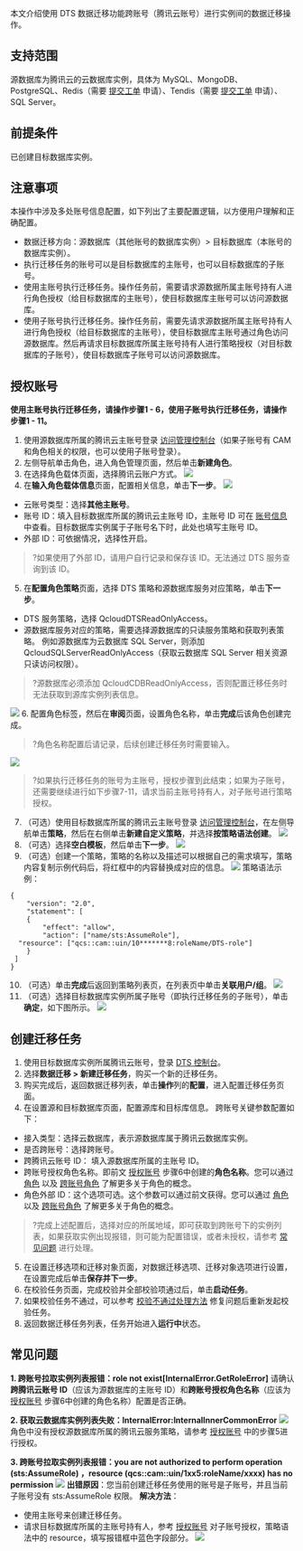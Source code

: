 本文介绍使用 DTS 数据迁移功能跨账号（腾讯云账号）进行实例间的数据迁移操作。

## 支持范围
源数据库为腾讯云的云数据库实例，具体为 MySQL、MongoDB、PostgreSQL、Redis（需要 [提交工单](https://console.cloud.tencent.com/workorder/category) 申请）、Tendis（需要 [提交工单](https://console.cloud.tencent.com/workorder/category) 申请）、SQL Server。

## 前提条件
已创建目标数据库实例。

## 注意事项
本操作中涉及多处账号信息配置，如下列出了主要配置逻辑，以方便用户理解和正确配置。
- 数据迁移方向：源数据库（其他账号的数据库实例）> 目标数据库（本账号的数据库实例）。
- 执行迁移任务的账号可以是目标数据库的主账号，也可以目标数据库的子账号。
 - 使用主账号执行迁移任务。操作任务前，需要请求源数据所属主账号持有人进行角色授权（给目标数据库的主账号），使目标数据库主账号可以访问源数据库。
 - 使用子账号执行迁移任务。操作任务前，需要先请求源数据所属主账号持有人进行角色授权（给目标数据库的主账号），使目标数据库主账号通过角色访问源数据库。然后再请求目标数据库所属主账号持有人进行策略授权（对目标数据库的子账号），使目标数据库子账号可以访问源数据库。

[](id:SQZH)
## 授权账号
**使用主账号执行迁移任务，请操作步骤1 - 6，使用子账号执行迁移任务，请操作步骤1 - 11。**
1. 使用源数据库所属的腾讯云主账号登录 [访问管理控制台](https://console.cloud.tencent.com/cam/role)（如果子账号有 CAM 和角色相关的权限，也可以使用子账号登录）。
2. 左侧导航单击角色，进入角色管理页面，然后单击**新建角色**。
3. 在选择角色载体页面，选择腾讯云账户方式。
![](https://qcloudimg.tencent-cloud.cn/raw/86d2d4bb2608bdb2648d3a1225df6c58.png)
4. 在**输入角色载体信息**页面，配置相关信息，单击**下一步**。
![](https://qcloudimg.tencent-cloud.cn/raw/536c1b2c3ca6738df7c21863c28a744c.png)
 - 云账号类型：选择**其他主账号**。
 - 账号 ID：填入目标数据库所属的腾讯云主账号 ID，主账号 ID 可在 [账号信息](https://console.cloud.tencent.com/developer) 中查看。目标数据库实例属于子账号名下时，此处也填写主账号 ID。
 - 外部 ID：可依据情况，选择性开启。
>?如果使用了外部 ID，请用户自行记录和保存该 ID。无法通过 DTS 服务查询到该 ID。
5. 在**配置角色策略**页面，选择 DTS 策略和源数据库服务对应策略，单击**下一步**。
 - DTS 服务策略，选择 QcloudDTSReadOnlyAccess。
 - 源数据库服务对应的策略，需要选择源数据库的只读服务策略和获取列表策略。
 例如源数据库为云数据库 SQL Server，则添加 QcloudSQLServerReadOnlyAccess（获取云数据库 SQL Server 相关资源只读访问权限）。
>?源数据库必须添加 QcloudCDBReadOnlyAccess，否则配置迁移任务时无法获取到源库实例列表信息。
>
![](https://qcloudimg.tencent-cloud.cn/raw/f1d379ccba454694ceb3fda8524a8b46.png)
6. 配置角色标签，然后在**审阅**页面，设置角色名称，单击**完成**后该角色创建完成。
>?角色名称配置后请记录，后续创建迁移任务时需要输入。
>
![](https://qcloudimg.tencent-cloud.cn/raw/1b753b0476af9c87bebce3985ac00f6a.png)
>?如果执行迁移任务的账号为主账号，授权步骤到此结束；如果为子账号，还需要继续进行如下步骤7-11，请求当前主账号持有人，对子账号进行策略授权。
>
7. （可选）使用目标数据库所属的腾讯云主账号登录 [访问管理控制台](https://console.cloud.tencent.com/cam/role)，在左侧导航单击**策略**，然后在右侧单击**新建自定义策略**，并选择**按策略语法创建**。
![](https://qcloudimg.tencent-cloud.cn/raw/0e14b343f3e2c72ac8a075b3411874e5.png)
8. （可选）选择**空白模板**，然后单击**下一步**。
![](https://qcloudimg.tencent-cloud.cn/raw/886ff22b2fdf38a5dbfa4316f616abc7.png)
9. （可选）创建一个策略，策略的名称以及描述可以根据自己的需求填写，策略内容复制示例代码后，将红框中的内容替换成对应的信息。
![](https://qcloudimg.tencent-cloud.cn/raw/ca063529415f14948313d45de827383c.png)
策略语法示例：
```
{
    "version": "2.0",
    "statement": [
    {
        "effect": "allow",
        "action": ["name/sts:AssumeRole"],
  "resource": ["qcs::cam::uin/10*******8:roleName/DTS-role"]
    }
 ]
}
```
10. （可选）单击**完成**后返回到策略列表页，在列表页中单击**关联用户/组**。
![](https://qcloudimg.tencent-cloud.cn/raw/56ade4a8f86feb026220994584b97dc5.png)
11. （可选）选择目标数据库实例所属子账号（即执行迁移任务的子账号），单击**确定**，如下图所示。
![](https://qcloudimg.tencent-cloud.cn/raw/1c710af06c1c15398c761c5653fd8be7.png)

## 创建迁移任务
1. 使用目标数据库实例所属腾讯云账号，登录 [DTS 控制台](https://console.cloud.tencent.com/dts/overview)。
2. 选择**数据迁移 > 新建迁移任务**，购买一个新的迁移任务。
3. 购买完成后，返回数据迁移列表，单击**操作**列的**配置**，进入配置迁移任务页面。
4. 在设置源和目标数据库页面，配置源库和目标库信息。
跨账号关键参数配置如下：
 - 接入类型：选择云数据库，表示源数据库属于腾讯云数据库实例。
 - 是否跨账号：选择跨账号。
 - 跨腾讯云账号 ID： 填入源数据库所属的主账号 ID。
 - 跨账号授权角色名称。即前文 [授权账号](#SQZH) 步骤6中创建的**角色名称**。您可以通过 [角色](https://cloud.tencent.com/document/product/598/19420) 以及 [跨账号角色](https://cloud.tencent.com/document/product/1312/48171) 了解更多关于角色的概念。
 - 角色外部 ID：这个选项可选。这个参数可以通过前文获得。您可以通过 [角色](https://cloud.tencent.com/document/product/598/19420) 以及 [跨账号角色](https://cloud.tencent.com/document/product/1312/48171) 了解更多关于角色的概念。
 >?完成上述配置后，选择对应的所属地域，即可获取到跨账号下的实例列表，如果获取实例出现报错，则可能为配置错误，或者未授权，请参考 [常见问题](#CJWT) 进行处理。
5. 在设置迁移选项和迁移对象页面，对数据迁移选项、迁移对象选项进行设置，在设置完成后单击**保存并下一步**。
6. 在校验任务页面，完成校验并全部校验项通过后，单击**启动任务**。
7. 如果校验任务不通过，可以参考 [校验不通过处理方法](https://cloud.tencent.com/document/product/571/61639) 修复问题后重新发起校验任务。
8. 返回数据迁移任务列表，任务开始进入**运行中**状态。

[](id:CJWT)
## 常见问题
**1. 跨账号拉取实例列表报错：role not exist[InternalError.GetRoleError]**
请确认**跨腾讯云账号 ID**（应该为源数据库的主账号 ID）和**跨账号授权角色名称**（应该为 [授权账号](#SQZH) 步骤6中创建的角色名称）配置是否正确。

**2. 获取云数据库实例列表失败：InternalError:InternalInnerCommonError**
![](https://qcloudimg.tencent-cloud.cn/raw/48063dacddf9c2a52e21a6d5db635e8f.png)
角色中没有授权源数据库所属的腾讯云服务策略，请参考 [授权账号](#SQZH) 中的步骤5进行授权。

**3. 跨账号拉取实例列表报错：you are not authorized to perform operation (sts:AssumeRole) ，resource (qcs::cam::uin/1xx5:roleName/xxxx) has no permission**
![](https://qcloudimg.tencent-cloud.cn/raw/536938ca75067384a4374618fa27ec1c.png)
**出错原因**：您当前创建迁移任务使用的账号是子账号，并且当前子账号没有 sts:AssumeRole 权限。
**解决方法**：
- 使用主账号来创建迁移任务。
- 请求目标数据库所属的主账号持有人，参考 [授权账号](#SQZH) 对子账号授权，策略语法中的 resource，填写报错框中蓝色字段部分。
![](https://qcloudimg.tencent-cloud.cn/raw/07d125c0a11ff0a27b34dc65d5f1ab57.png)

